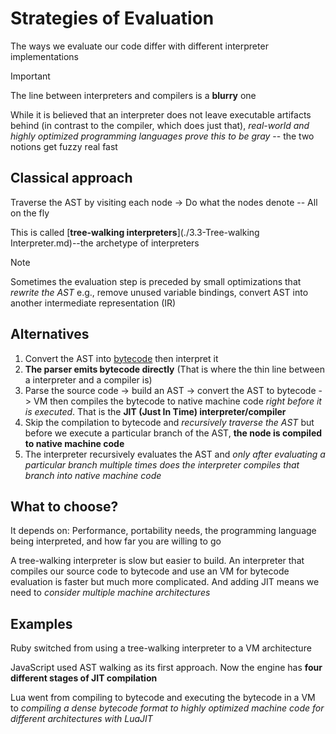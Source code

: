 # Strategies of Evaluation

The ways we evaluate our code differ with different interpreter implementations

> [!IMPORTANT]
> The line between interpreters and compilers is a **blurry** one

While it is believed that an interpreter does not leave executable artifacts behind (in contrast to the compiler, which does just that), _real-world and highly optimized programming languages prove this to be gray_ -- the two notions get fuzzy real fast

## Classical approach

Traverse the AST by visiting each node -> Do what the nodes denote -- All on the fly

This is called [**tree-walking interpreters**](./3.3-Tree-walking Interpreter.md)--the archetype of interpreters

> [!NOTE]
> Sometimes the evaluation step is preceded by small optimizations that _rewrite the AST_ e.g., remove unused variable bindings, convert AST into another intermediate representation (IR)

## Alternatives

1. Convert the AST into [bytecode](./Bytecode.md) then interpret it
2. **The parser emits bytecode directly** (That is where the thin line between a interpreter and a compiler is)
3. Parse the source code -> build an AST -> convert the AST to bytecode -> VM then compiles the bytecode to native machine code _right before it is executed_. That is the **JIT (Just In Time) interpreter/compiler**
4. Skip the compilation to bytecode and _recursively traverse the AST_ but before we execute a particular branch of the AST, **the node is compiled to native machine code**
5. The interpreter recursively evaluates the AST and _only after evaluating a particular branch multiple times does the interpreter compiles that branch into native machine code_

## What to choose?

It depends on: Performance, portability needs, the programming language being interpreted, and how far you are willing to go

A tree-walking interpreter is slow but easier to build. An interpreter that compiles our source code to bytecode and use an VM for bytecode evaluation is faster but much more complicated. And adding JIT means we need to _consider multiple machine architectures_

## Examples

Ruby switched from using a tree-walking interpreter to a VM architecture

JavaScript used AST walking as its first approach. Now the engine has **four different stages of JIT compilation**

Lua went from compiling to bytecode and executing the bytecode in a VM to _compiling a dense bytecode format to highly optimized machine code for different architectures with LuaJIT_
